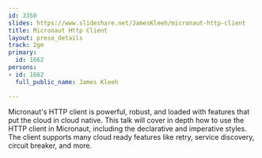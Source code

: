 ```yaml
---
id: 3350
slides: https://www.slideshare.net/JamesKleeh/micronaut-http-client
title: Micronaut Http Client
layout: preso_details
track: 2gm
primary:
  id: 1662
persons:
- id: 1662
  full_public_name: James Kleeh

---
```

Micronaut's HTTP client is powerful, robust, and loaded with features that put the cloud in cloud native.  This talk will cover in depth how to use the HTTP client in Micronaut, including the declarative and imperative styles. The client supports many cloud ready features like retry, service discovery, circuit breaker, and more. 
